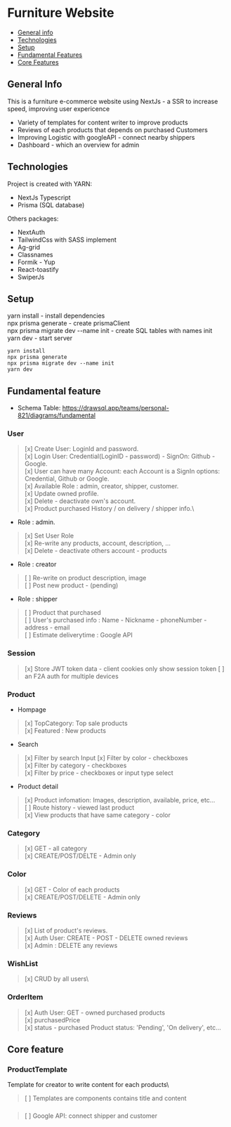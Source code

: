 # Furniture Website

- [General info](#general-info)
- [Technologies](#technologies)
- [Setup](#setup)
- [Fundamental Features](#fundamental-feature)
- [Core Features](#core-feature)

## General Info

This is a furniture e-commerce website using NextJs - a SSR to increase speed, improving user expericence

- Variety of templates for content writer to improve products
- Reviews of each products that depends on purchased Customers
- Improving Logistic with googleAPI - connect nearby shippers
- Dashboard - which an overview for admin

## Technologies

Project is created with YARN:

- NextJs Typescript
- Prisma (SQL database)

Others packages:

- NextAuth
- TailwindCss with SASS implement
- Ag-grid
- Classnames
- Formik - Yup
- React-toastify
- SwiperJs

## Setup

yarn install - install dependencies\
npx prisma generate - create prismaClient\
npx prisma migrate dev --name init - create SQL tables with names init\
yarn dev - start server

```console
yarn install
npx prisma generate
npx prisma migrate dev --name init
yarn dev
```

## Fundamental feature

- Schema Table: https://drawsql.app/teams/personal-821/diagrams/fundamental

### User

> [x] Create User: LoginId and password.\
> [x] Login User: Credential(LoginID - password) - SignOn: Github - Google.\
> [x] User can have many Account: each Account is a SignIn options: Credential, Github or Google.\
> [x] Available Role : admin, creator, shipper, customer.\
> [x] Update owned profile.\
> [x] Delete - deactivate own's account.\
> [x] Product purchased History / on delivery / shipper info.\

- Role : admin.

> [x] Set User Role\
> [x] Re-write any products, account, description, ...\
> [x] Delete - deactivate others account - products

- Role : creator

> [ ] Re-write on product description, image\
> [ ] Post new product - (pending)

- Role : shipper

> [ ] Product that purchased\
> [ ] User's purchased info : Name - Nickname - phoneNumber - address - email\
> [ ] Estimate deliverytime : Google API

### Session

> [x] Store JWT token data - client cookies only show session token
> [ ] an F2A auth for multiple devices

### Product

- Hompage

> [x] TopCategory: Top sale products\
> [x] Featured : New products

- Search

> [x] Filter by search Input
> [x] Filter by color - checkboxes\
> [x] Filter by category - checkboxes\
> [x] Filter by price - checkboxes or input type select

- Product detail

> [x] Product infomation: Images, description, available, price, etc...\
> [ ] Route history - viewed last product\
> [x] View products that have same category - color

### Category

> [x] GET - all category\
> [x] CREATE/POST/DELTE - Admin only

### Color

> [x] GET - Color of each products\
> [x] CREATE/POST/DELETE - Admin only

### Reviews

> [x] List of product's reviews.\
> [x] Auth User: CREATE - POST - DELETE owned reviews\
> [x] Admin : DELETE any reviews

### WishList

> [x] CRUD by all users\

### OrderItem

> [x] Auth User: GET - owned purchased products\
> [x] purchasedPrice\
> [x] status - purchased Product status: 'Pending', 'On delivery', etc...

## Core feature

### ProductTemplate

Template for creator to write content for each products\

> [ ] Templates are components contains title and content

###

> [ ] Google API: connect shipper and customer
